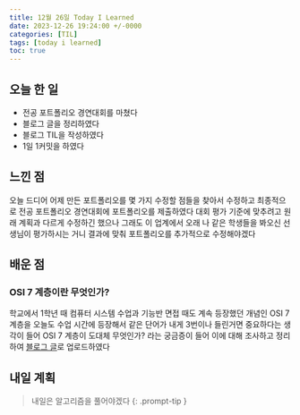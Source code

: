 ```yaml
---
title: 12월 26일 Today I Learned
date: 2023-12-26 19:24:00 +/-0000
categories: [TIL]
tags: [today i learned]
toc: true
---
```


## 오늘 한 일

* 전공 포트폴리오 경연대회를 마쳤다
* 블로그 글을 정리하였다
* 블로그 TIL을 작성하였다
* 1일 1커밋을 하였다

## 느낀 점

오늘 드디어 어제 만든 포트폴리오를 몇 가지 수정할 점들을 찾아서 수정하고 최종적으로 전공 포트폴리오 경연대회에 포트폴리오를 제출하였다 대회 평가 기준에 맞추려고 원래 계획과 다르게 수정하긴 했으나 그래도 이 업계에서 오래 나 같은 학생들을 봐오신 선생님이 평가하시는 거니 결과에 맞춰 포트폴리오를 추가적으로 수정해야겠다

## 배운 점

### OSI 7 계층이란 무엇인가?

학교에서 1학년 때 컴퓨터 시스템 수업과 기능반 면접 때도 계속 등장했던 개념인 OSI 7 계층을 오늘도 수업 시간에 등장해서 같은 단어가 내게 3번이나 들린거면 중요하다는 생각이 들어 OSI 7 계층이 도대체 무엇인가? 라는 궁금증이 들어 이에 대해 조사하고 정리하여 [블로그 글](https://jangwoojun.github.io/posts/OSI-7-%EA%B3%84%EC%B8%B5%EC%9D%B4%EB%9E%80-%EB%AC%B4%EC%97%87%EC%9D%B8%EA%B0%80?/)로 업로드하였다

## 내일 계획

> 내일은 알고리즘을 풀어야겠다
{: .prompt-tip }

